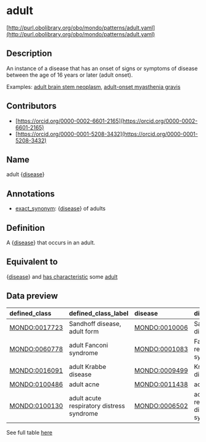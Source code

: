 # adult 

[http://purl.obolibrary.org/obo/mondo/patterns/adult.yaml](http://purl.obolibrary.org/obo/mondo/patterns/adult.yaml)
## Description 

An instance of a disease that has an onset of signs or symptoms of disease between the age of 16 years or later (adult onset).

Examples: [adult brain stem neoplasm](http://purl.obolibrary.org/obo/MONDO_0024797), [adult-onset myasthenia gravis](http://purl.obolibrary.org/obo/MONDO_0018324)
## Contributors 
* [https://orcid.org/0000-0002-6601-2165](https://orcid.org/0000-0002-6601-2165) 
* [https://orcid.org/0000-0001-5208-3432](https://orcid.org/0000-0001-5208-3432) 
## Name 

adult {[disease](http://purl.obolibrary.org/obo/MONDO_0000001)}

## Annotations 

* [exact_synonym](http://www.geneontology.org/formats/oboInOwl#hasExactSynonym): {[disease](http://purl.obolibrary.org/obo/MONDO_0000001)} of adults

## Definition 

A {[disease](http://purl.obolibrary.org/obo/MONDO_0000001)} that occurs in an adult.

## Equivalent to 

{[disease](http://purl.obolibrary.org/obo/MONDO_0000001)} and [has characteristic](http://purl.obolibrary.org/obo/RO_0000053) some [adult](http://purl.obolibrary.org/obo/HP_0003581)

## Data preview 
| defined_class                                | defined_class_label                       | disease                                      | disease_label                       |
|:---------------------------------------------|:------------------------------------------|:---------------------------------------------|:------------------------------------|
| [MONDO:0017723](http://purl.obolibrary.org/obo/MONDO_0017723) | Sandhoff disease, adult form              | [MONDO:0010006](http://purl.obolibrary.org/obo/MONDO_0010006) | Sandhoff disease                    |
| [MONDO:0060778](http://purl.obolibrary.org/obo/MONDO_0060778) | adult Fanconi syndrome                    | [MONDO:0001083](http://purl.obolibrary.org/obo/MONDO_0001083) | Fanconi renotubular syndrome        |
| [MONDO:0016091](http://purl.obolibrary.org/obo/MONDO_0016091) | adult Krabbe disease                      | [MONDO:0009499](http://purl.obolibrary.org/obo/MONDO_0009499) | Krabbe disease                      |
| [MONDO:0100486](http://purl.obolibrary.org/obo/MONDO_0100486) | adult acne                                | [MONDO:0011438](http://purl.obolibrary.org/obo/MONDO_0011438) | acne                                |
| [MONDO:0100130](http://purl.obolibrary.org/obo/MONDO_0100130) | adult acute respiratory distress syndrome | [MONDO:0006502](http://purl.obolibrary.org/obo/MONDO_0006502) | acute respiratory distress syndrome |

See full table [here](https://github.com/monarch-initiative/mondo/blob/master/src/patterns/data/matches/adult.tsv) 
